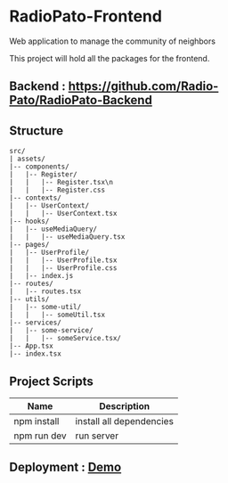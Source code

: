 # RadioPato-Frontend
Web application to manage the community of neighbors

This project will hold all the packages for the frontend.

## Backend : https://github.com/Radio-Pato/RadioPato-Backend

## Structure 

```
src/
| assets/
|-- components/
|   |-- Register/
|   |   |-- Register.tsx\n
|   |   |-- Register.css
|-- contexts/
|   |-- UserContext/
|   |   |-- UserContext.tsx
|-- hooks/
|   |-- useMediaQuery/
|   |   |-- useMediaQuery.tsx
|-- pages/
|   |-- UserProfile/
|   |   |-- UserProfile.tsx
|   |   |-- UserProfile.css
|   |-- index.js
|-- routes/
|   |-- routes.tsx
|-- utils/
|   |-- some-util/
|   |   |-- someUtil.tsx
|-- services/
|   |-- some-service/
|   |   |-- someService.tsx/
|-- App.tsx
|-- index.tsx
```


## Project Scripts
| Name | Description |
| ------ | ------ |
| npm install | install all dependencies |
| npm run dev | run server|

## Deployment :  <a href="https://radiopato.netlify.app/" target="_blank">Demo</a>
